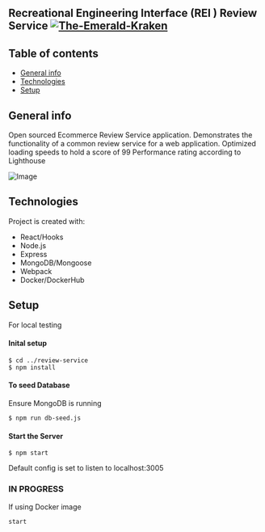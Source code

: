 ## Recreational Engineering Interface (REI ) Review Service [![The-Emerald-Kraken](https://circleci.com/gh/The-Emerald-Kraken/review-service.svg?style=shield)](https://circleci.com/gh/The-Emerald-Kraken/review-service)

## Table of contents
* [General info](#general-info)
* [Technologies](#technologies)
* [Setup](#setup)

## General info
Open sourced Ecommerce Review Service application. Demonstrates the functionality of a common review service for a web application. Optimized loading speeds to hold a score of 99 Performance rating according to Lighthouse  

![Image](https://imgur.com/M4jc4pZ)
	
## Technologies
Project is created with:
* React/Hooks
* Node.js
* Express
* MongoDB/Mongoose
* Webpack
* Docker/DockerHub
	
## Setup

For local testing
#### Inital setup 
```
$ cd ../review-service
$ npm install
```
#### To seed Database
Ensure MongoDB is running
```
$ npm run db-seed.js
```
#### Start the Server
```
$ npm start
```
Default config is set to listen to localhost:3005

### IN PROGRESS
If using Docker image
```
start
```
